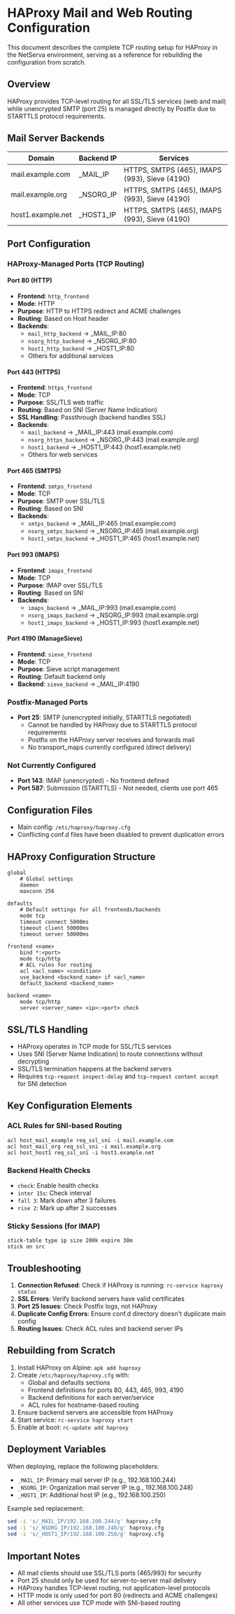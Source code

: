 # HAProxy Mail and Web Routing Configuration

This document describes the complete TCP routing setup for HAProxy in the NetServa environment, serving as a reference for rebuilding the configuration from scratch.

## Overview

HAProxy provides TCP-level routing for all SSL/TLS services (web and mail) while unencrypted SMTP (port 25) is managed directly by Postfix due to STARTTLS protocol requirements.

## Mail Server Backends

| Domain | Backend IP | Services |
|--------|------------|----------|
| mail.example.com | _MAIL_IP | HTTPS, SMTPS (465), IMAPS (993), Sieve (4190) |
| mail.example.org | _NSORG_IP | HTTPS, SMTPS (465), IMAPS (993), Sieve (4190) |
| host1.example.net | _HOST1_IP | HTTPS, SMTPS (465), IMAPS (993), Sieve (4190) |

## Port Configuration

### HAProxy-Managed Ports (TCP Routing)

#### Port 80 (HTTP)
- **Frontend**: `http_frontend`
- **Mode**: HTTP
- **Purpose**: HTTP to HTTPS redirect and ACME challenges
- **Routing**: Based on Host header
- **Backends**: 
  - `mail_http_backend` → _MAIL_IP:80
  - `nsorg_http_backend` → _NSORG_IP:80
  - `host1_http_backend` → _HOST1_IP:80
  - Others for additional services

#### Port 443 (HTTPS)
- **Frontend**: `https_frontend`
- **Mode**: TCP
- **Purpose**: SSL/TLS web traffic
- **Routing**: Based on SNI (Server Name Indication)
- **SSL Handling**: Passthrough (backend handles SSL)
- **Backends**:
  - `mail_backend` → _MAIL_IP:443 (mail.example.com)
  - `nsorg_https_backend` → _NSORG_IP:443 (mail.example.org)
  - `host1_backend` → _HOST1_IP:443 (host1.example.net)
  - Others for web services

#### Port 465 (SMTPS)
- **Frontend**: `smtps_frontend`
- **Mode**: TCP
- **Purpose**: SMTP over SSL/TLS
- **Routing**: Based on SNI
- **Backends**:
  - `smtps_backend` → _MAIL_IP:465 (mail.example.com)
  - `nsorg_smtps_backend` → _NSORG_IP:465 (mail.example.org)
  - `host1_smtps_backend` → _HOST1_IP:465 (host1.example.net)

#### Port 993 (IMAPS)
- **Frontend**: `imaps_frontend`
- **Mode**: TCP
- **Purpose**: IMAP over SSL/TLS
- **Routing**: Based on SNI
- **Backends**:
  - `imaps_backend` → _MAIL_IP:993 (mail.example.com)
  - `nsorg_imaps_backend` → _NSORG_IP:993 (mail.example.org)
  - `host1_imaps_backend` → _HOST1_IP:993 (host1.example.net)

#### Port 4190 (ManageSieve)
- **Frontend**: `sieve_frontend`
- **Mode**: TCP
- **Purpose**: Sieve script management
- **Routing**: Default backend only
- **Backend**: `sieve_backend` → _MAIL_IP:4190

### Postfix-Managed Ports
- **Port 25**: SMTP (unencrypted initially, STARTTLS negotiated)
  - Cannot be handled by HAProxy due to STARTTLS protocol requirements
  - Postfix on the HAProxy server receives and forwards mail
  - No transport_maps currently configured (direct delivery)

### Not Currently Configured
- **Port 143**: IMAP (unencrypted) - No frontend defined
- **Port 587**: Submission (STARTTLS) - Not needed, clients use port 465

## Configuration Files

- Main config: `/etc/haproxy/haproxy.cfg`
- Conflicting conf.d files have been disabled to prevent duplication errors

## HAProxy Configuration Structure

```
global
    # Global settings
    daemon
    maxconn 256

defaults
    # Default settings for all frontends/backends
    mode tcp
    timeout connect 5000ms
    timeout client 50000ms
    timeout server 50000ms

frontend <name>
    bind *:<port>
    mode tcp/http
    # ACL rules for routing
    acl <acl_name> <condition>
    use_backend <backend_name> if <acl_name>
    default_backend <backend_name>

backend <name>
    mode tcp/http
    server <server_name> <ip>:<port> check
```

## SSL/TLS Handling

- HAProxy operates in TCP mode for SSL/TLS services
- Uses SNI (Server Name Indication) to route connections without decrypting
- SSL/TLS termination happens at the backend servers
- Requires `tcp-request inspect-delay` and `tcp-request content accept` for SNI detection

## Key Configuration Elements

### ACL Rules for SNI-based Routing
```
acl host_mail_example req_ssl_sni -i mail.example.com
acl host_mail_org req_ssl_sni -i mail.example.org
acl host_host1 req_ssl_sni -i host1.example.net
```

### Backend Health Checks
- `check`: Enable health checks
- `inter 15s`: Check interval
- `fall 3`: Mark down after 3 failures
- `rise 2`: Mark up after 2 successes

### Sticky Sessions (for IMAP)
```
stick-table type ip size 200k expire 30m
stick on src
```

## Troubleshooting

1. **Connection Refused**: Check if HAProxy is running: `rc-service haproxy status`
2. **SSL Errors**: Verify backend servers have valid certificates
3. **Port 25 Issues**: Check Postfix logs, not HAProxy
4. **Duplicate Config Errors**: Ensure conf.d directory doesn't duplicate main config
5. **Routing Issues**: Check ACL rules and backend server IPs

## Rebuilding from Scratch

1. Install HAProxy on Alpine: `apk add haproxy`
2. Create `/etc/haproxy/haproxy.cfg` with:
   - Global and defaults sections
   - Frontend definitions for ports 80, 443, 465, 993, 4190
   - Backend definitions for each server/service
   - ACL rules for hostname-based routing
3. Ensure backend servers are accessible from HAProxy
4. Start service: `rc-service haproxy start`
5. Enable at boot: `rc-update add haproxy`

## Deployment Variables

When deploying, replace the following placeholders:
- `_MAIL_IP`: Primary mail server IP (e.g., 192.168.100.244)
- `_NSORG_IP`: Organization mail server IP (e.g., 192.168.100.248)
- `_HOST1_IP`: Additional host IP (e.g., 192.168.100.250)

Example sed replacement:
```bash
sed -i 's/_MAIL_IP/192.168.100.244/g' haproxy.cfg
sed -i 's/_NSORG_IP/192.168.100.248/g' haproxy.cfg
sed -i 's/_HOST1_IP/192.168.100.250/g' haproxy.cfg
```

## Important Notes

- All mail clients should use SSL/TLS ports (465/993) for security
- Port 25 should only be used for server-to-server mail delivery
- HAProxy handles TCP-level routing, not application-level protocols
- HTTP mode is only used for port 80 (redirects and ACME challenges)
- All other services use TCP mode with SNI-based routing